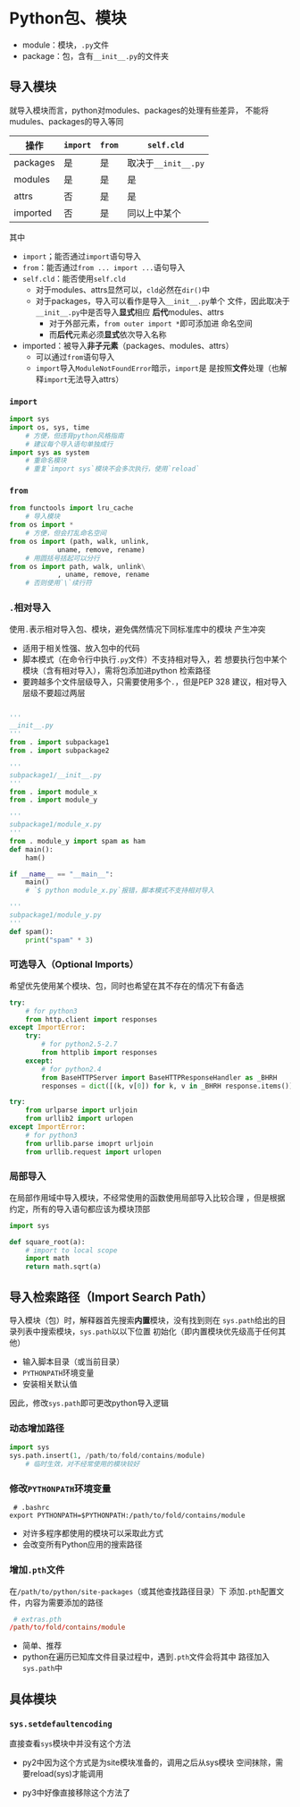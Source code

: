 #	Python包、模块

-	module：模块，`.py`文件
-	package：包，含有`__init__.py`的文件夹

##	导入模块

就导入模块而言，python对modules、packages的处理有些差异，
不能将mudules、packages的导入等同

|操作|`import`|`from`|`self.cld`|
|-----|-----|-----|-----|
|packages|是|是|取决于`__init__.py`|
|modules|是|是|是|
|attrs|否|是|是|
|imported|否|是|同以上中某个|

其中

-	`import`；能否通过`import`语句导入
-	`from`：能否通过`from ... import ...`语句导入
-	`self.cld`：能否使用`self.cld`
	-	对于modules、attrs显然可以，`cld`必然在`dir()`中
	-	对于packages，导入可以看作是导入`__init__.py`单个
		文件，因此取决于`__init__.py`中是否导入**显式**相应
		**后代**modules、attrs
		-	对于外部元素，`from outer import *`即可添加进
			命名空间
		-	而**后代**元素必须**显式**依次导入名称
-	imported：被导入**非子元素**（packages、modules、attrs）
	-	可以通过`from`语句导入
	-	`import`导入`ModuleNotFoundError`暗示，`import`是
		是按照**文件**处理（也解释`import`无法导入attrs）

###	`import`

```python
import sys
import os, sys, time
	# 方便，但违背python风格指南
	# 建议每个导入语句单独成行
import sys as system
	# 重命名模块
	# 重复`import sys`模块不会多次执行，使用`reload`
```

###	`from`

```python
from functools import lru_cache
	# 导入模块
from os import *
	# 方便，但会打乱命名空间
from os import (path, walk, unlink,
			uname, remove, rename)
	# 用圆括号括起可以分行
from os import path, walk, unlink\
			, uname, remove, rename
	# 否则使用`\`续行符
```

###	`.`相对导入

使用`.`表示相对导入包、模块，避免偶然情况下同标准库中的模块
产生冲突

-	适用于相关性强、放入包中的代码
-	脚本模式（在命令行中执行`.py`文件）不支持相对导入，若
	想要执行包中某个模块（含有相对导入），需将包添加进python
	检索路径
-	要跨越多个文件层级导入，只需要使用多个`.`，但是PEP 328
	建议，相对导入层级不要超过两层

```python

'''
__init__.py
'''
from . import subpackage1
from . import subpackage2

'''
subpackage1/__init__.py
'''
from . import module_x
from . import module_y

'''
subpackage1/module_x.py
'''
from . module_y import spam as ham
def main():
	ham()

if __name__ == "__main__":
	main()
	# `$ python module_x.py`报错，脚本模式不支持相对导入

'''
subpackage1/module_y.py
'''
def spam():
	print("spam" * 3)
```

###	可选导入（Optional Imports）

希望优先使用某个模块、包，同时也希望在其不存在的情况下有备选

```python
try:
	# for python3
	from http.client import responses
except ImportError:
	try:
		# for python2.5-2.7
		from httplib import responses
	except:
		# for python2.4
		from BaseHTTPServer import BaseHTTPResponseHandler as _BHRH
		responses = dict([(k, v[0]) for k, v in _BHRH response.items()])

try:
	from urlparse import urljoin
	from urllib2 import urlopen
except ImportError:
	# for python3
	from urllib.parse imoprt urljoin
	from urllib.request import urlopen
```

###	局部导入

在局部作用域中导入模块，不经常使用的函数使用局部导入比较合理
，但是根据约定，所有的导入语句都应该为模块顶部

```python
import sys

def square_root(a):
	# import to local scope
	import math
	return math.sqrt(a)
```

##	导入检索路径（Import Search Path）

导入模块（包）时，解释器首先搜索**内置**模块，没有找到则在
`sys.path`给出的目录列表中搜索模块，`sys.path`以以下位置
初始化（即内置模块优先级高于任何其他）

-	输入脚本目录（或当前目录）
-	`PYTHONPATH`环境变量
-	安装相关默认值

因此，修改`sys.path`即可更改python导入逻辑

###	动态增加路径

```python
import sys
sys.path.insert(1, /path/to/fold/contains/module)
	# 临时生效，对不经常使用的模块较好
```

###	修改`PYTHONPATH`环境变量

```shell
 # .bashrc
export PYTHONPATH=$PYTHONPATH:/path/to/fold/contains/module
```

-	对许多程序都使用的模块可以采取此方式
-	会改变所有Python应用的搜索路径

###	增加`.pth`文件

在`/path/to/python/site-packages`（或其他查找路径目录）下
添加`.pth`配置文件，内容为需要添加的路径

```conf
 # extras.pth
/path/to/fold/contains/module
```

-	简单、推荐
-	python在遍历已知库文件目录过程中，遇到`.pth`文件会将其中
	路径加入`sys.path`中

##	具体模块

###	`sys.setdefaultencoding`

直接查看`sys`模块中并没有这个方法

-	py2中因为这个方式是为site模块准备的，调用之后从sys模块
	空间抹除，需要reload(sys)才能调用

-	py3中好像直接移除这个方法了

